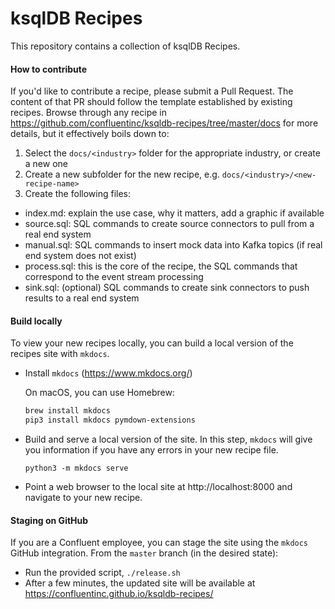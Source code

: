 # ksqlDB Recipes

This repository contains a collection of ksqlDB Recipes.

#### How to contribute

If you'd like to contribute a recipe, please submit a Pull Request.
The content of that PR should follow the template established by existing recipes.
Browse through any recipe in https://github.com/confluentinc/ksqldb-recipes/tree/master/docs for more details, but it effectively boils down to:

1. Select the `docs/<industry>` folder for the appropriate industry, or create a new one
2. Create a new subfolder for the new recipe, e.g. `docs/<industry>/<new-recipe-name>`
3. Create the following files:

- index.md: explain the use case, why it matters, add a graphic if available
- source.sql: SQL commands to create source connectors to pull from a real end system
- manual.sql: SQL commands to insert mock data into Kafka topics (if real end system does not exist)
- process.sql: this is the core of the recipe, the SQL commands that correspond to the event stream processing
- sink.sql: (optional) SQL commands to create sink connectors to push results to a real end system



#### Build locally

To view your new recipes locally, you can build a local version of the recipes site with `mkdocs`.

- Install `mkdocs` (https://www.mkdocs.org/)

    On macOS, you can use Homebrew:
    ```bash
    brew install mkdocs
    pip3 install mkdocs pymdown-extensions
    ```

- Build and serve a local version of the site. In this step, `mkdocs` will give you information if you have any errors in your new recipe file.
    ```
    python3 -m mkdocs serve  
    ```

- Point a web browser to the local site at http://localhost:8000 and navigate to your new recipe.

#### Staging on GitHub

If you are a Confluent employee, you can stage the site using the `mkdocs` GitHub integration. From the `master` branch (in the desired state):
- Run the provided script, `./release.sh`
- After a few minutes, the updated site will be available at https://confluentinc.github.io/ksqldb-recipes/

